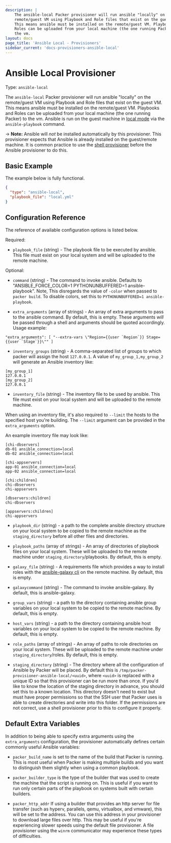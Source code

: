 ```yaml
---
description: |
    The ansible-local Packer provisioner will run ansible "locally" on the 
    remote/guest VM using Playbook and Role files that exist on the guest VM. 
    This means ansible must be installed on the remote/guest VM. Playbooks and 
    Roles can be uploaded from your local machine (the one running Packer) to 
    the vm.
layout: docs
page_title: 'Ansible Local - Provisioners'
sidebar_current: 'docs-provisioners-ansible-local'
---
```


# Ansible Local Provisioner

Type: `ansible-local`

The `ansible-local` Packer provisioner will run ansible "locally" on the 
    remote/guest VM using Playbook and Role files that exist on the guest VM. 
    This means ansible must be installed on the remote/guest VM. Playbooks and 
    Roles can be uploaded from your local machine (the one running Packer) to 
    the vm. Ansible is run on the guest machine in [local
mode](https://docs.ansible.com/ansible/playbooks_delegation.html#local-playbooks) via the
`ansible-playbook` command.

-&gt; **Note:** Ansible will *not* be installed automatically by this
provisioner. This provisioner expects that Ansible is already installed on the
guest/remote machine. It is common practice to use the [shell
provisioner](/docs/provisioners/shell.html) before the Ansible provisioner to do
this.

## Basic Example

The example below is fully functional.

``` json
{
  "type": "ansible-local",
  "playbook_file": "local.yml"
}
```

## Configuration Reference

The reference of available configuration options is listed below.

Required:

-   `playbook_file` (string) - The playbook file to be executed by ansible. This
    file must exist on your local system and will be uploaded to the
    remote machine.

Optional:

-   `command` (string) - The command to invoke ansible. Defaults
    to "ANSIBLE\_FORCE\_COLOR=1 PYTHONUNBUFFERED=1 ansible-playbook".
    Note, This disregards the value of `-color` when passed to `packer build`.
    To disable colors, set this to `PYTHONUNBUFFERED=1 ansible-playbook`.

-   `extra_arguments` (array of strings) - An array of extra arguments to pass
    to the ansible command. By default, this is empty. These arguments *will*
    be passed through a shell and arguments should be quoted accordingly.
    Usage example:

<!-- -->
    "extra_arguments": [ "--extra-vars \"Region={{user `Region`}} Stage={{user `Stage`}}\"" ]

-   `inventory_groups` (string) - A comma-separated list of groups to which
    packer will assign the host `127.0.0.1`. A value of `my_group_1,my_group_2`
    will generate an Ansible inventory like:

``` text
[my_group_1]
127.0.0.1
[my_group_2]
127.0.0.1
```

-   `inventory_file` (string) - The inventory file to be used by ansible. This
    file must exist on your local system and will be uploaded to the
    remote machine.

When using an inventory file, it's also required to `--limit` the hosts to the
specified host you're building. The `--limit` argument can be provided in the
`extra_arguments` option.

An example inventory file may look like:

``` text
[chi-dbservers]
db-01 ansible_connection=local
db-02 ansible_connection=local

[chi-appservers]
app-01 ansible_connection=local
app-02 ansible_connection=local

[chi:children]
chi-dbservers
chi-appservers

[dbservers:children]
chi-dbservers

[appservers:children]
chi-appservers
```

-   `playbook_dir` (string) - a path to the complete ansible directory structure
    on your local system to be copied to the remote machine as the
    `staging_directory` before all other files and directories.

-   `playbook_paths` (array of strings) - An array of directories of playbook files on
    your local system. These will be uploaded to the remote machine under
    `staging_directory`/playbooks. By default, this is empty.

-   `galaxy_file` (string) - A requirements file which provides a way to install
    roles with the [ansible-galaxy
    cli](http://docs.ansible.com/ansible/galaxy.html#the-ansible-galaxy-command-line-tool)
    on the remote machine. By default, this is empty.

-   `galaxycommand` (string) - The command to invoke ansible-galaxy. 
    By default, this is ansible-galaxy.

-   `group_vars` (string) - a path to the directory containing ansible group
    variables on your local system to be copied to the remote machine. By
    default, this is empty.

-   `host_vars` (string) - a path to the directory containing ansible host
    variables on your local system to be copied to the remote machine. By
    default, this is empty.

-   `role_paths` (array of strings) - An array of paths to role directories on
    your local system. These will be uploaded to the remote machine under
    `staging_directory`/roles. By default, this is empty.

-   `staging_directory` (string) - The directory where all the configuration of
    Ansible by Packer will be placed. By default this is
    `/tmp/packer-provisioner-ansible-local/<uuid>`, where `<uuid>` is replaced
    with a unique ID so that this provisioner can be run more than once. If
    you'd like to know the location of the staging directory in advance, you
    should set this to a known location. This directory doesn't need to exist
    but must have proper permissions so that the SSH user that Packer uses is
    able to create directories and write into this folder. If the permissions
    are not correct, use a shell provisioner prior to this to configure it
    properly.

## Default Extra Variables

In addition to being able to specify extra arguments using the
`extra_arguments` configuration, the provisioner automatically defines certain
commonly useful Ansible variables:

-   `packer_build_name` is set to the name of the build that Packer is running.
    This is most useful when Packer is making multiple builds and you want to
    distinguish them slightly when using a common playbook.

-   `packer_builder_type` is the type of the builder that was used to create the
    machine that the script is running on. This is useful if you want to run
    only certain parts of the playbook on systems built with certain builders.

-   `packer_http_addr` If using a builder that provides an http server for file
    transfer (such as hyperv, parallels, qemu, virtualbox, and vmware), this
    will be set to the address. You can use this address in your provisioner to
    download large files over http. This may be useful if you're experiencing
    slower speeds using the default file provisioner. A file provisioner using
    the `winrm` communicator may experience these types of difficulties.
